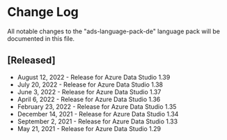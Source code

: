 # Change Log
All notable changes to the "ads-language-pack-de" language pack will be documented in this file.

## [Released]
* August 12, 2022 - Release for Azure Data Studio 1.39
* July 20, 2022 - Release for Azure Data Studio 1.38
* June 3, 2022 - Release for Azure Data Studio 1.37
* April 6, 2022 - Release for Azure Data Studio 1.36
* February 23, 2022 - Release for Azure Data Studio 1.35
* December 14, 2021 - Release for Azure Data Studio 1.34
* September 2, 2021 - Release for Azure Data Studio 1.33
* May 21, 2021 - Release for Azure Data Studio 1.29
